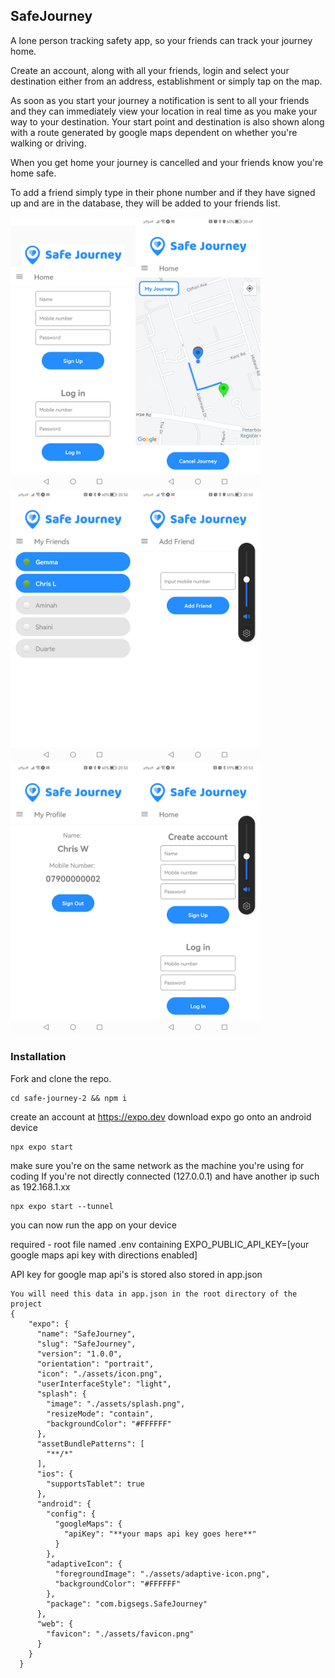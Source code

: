 ## SafeJourney

A lone person tracking safety app, so your friends can track your journey home.

Create an account, along with all your friends, login and select your destination either from an address, establishment or simply tap on the map. 

As soon as you start your journey a notification is sent to all your friends and they can immediately view your location in real time as you make your way to your destination. Your start point and destination is also shown along with a route generated by google maps dependent on whether you're walking or driving.

When you get home your journey is cancelled and your friends know you're home safe.

To add a friend simply type in their phone number and if they have signed up and are in the database, they will be added to your friends list.

<img src='./assets/scr2.jpg' width='200'/><img src='./assets/scr3.jpg' width='200'/><img src='./assets/scr4.jpg' width='200'/><img src='./assets/scr5.jpg' width='200'/><img src='./assets/scr6.jpg' width='200'/><img src='./assets/scr7.jpg' width='200'/>



### Installation

Fork and clone the repo.

`````
cd safe-journey-2 && npm i
`````

create an account at https://expo.dev
download expo go onto an android device

`````
npx expo start
`````
make sure you're on the same network as the machine you're using for coding
If you're not directly connected (127.0.0.1) and have another ip such as 192.168.1.xx

`````
npx expo start --tunnel
`````
you can now run the app on your device



required - root file named .env containing EXPO_PUBLIC_API_KEY=[your google maps api key with directions enabled]

API key for google map api's is stored also stored in app.json 

`````
You will need this data in app.json in the root directory of the project
{
    "expo": {
      "name": "SafeJourney",
      "slug": "SafeJourney",
      "version": "1.0.0",
      "orientation": "portrait",
      "icon": "./assets/icon.png",
      "userInterfaceStyle": "light",
      "splash": {
        "image": "./assets/splash.png",
        "resizeMode": "contain",
        "backgroundColor": "#FFFFFF"
      },
      "assetBundlePatterns": [
        "**/*"
      ],
      "ios": {
        "supportsTablet": true
      },
      "android": {
        "config": {
          "googleMaps": {
            "apiKey": "**your maps api key goes here**"
          }
        },
        "adaptiveIcon": {
          "foregroundImage": "./assets/adaptive-icon.png",
          "backgroundColor": "#FFFFFF"
        },
        "package": "com.bigsegs.SafeJourney"
      },
      "web": {
        "favicon": "./assets/favicon.png"
      }
    }
  }
  `````